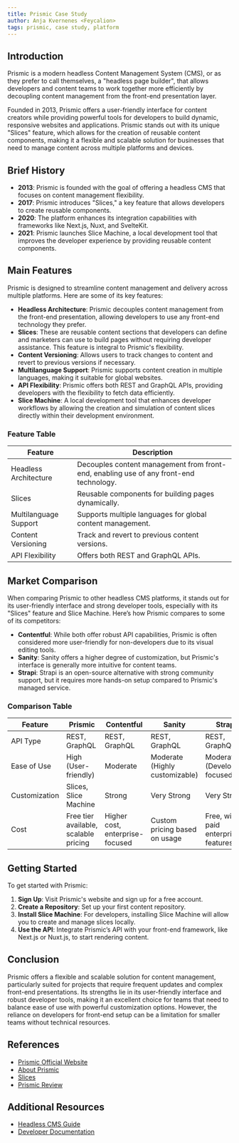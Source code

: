 ```yaml
---
title: Prismic Case Study
author: Anja Kvernenes <Feycalion>  
tags: prismic, case study, platform
---
```


## Introduction

Prismic is a modern headless Content Management System (CMS), or as they prefer to call themselves, a "headless page builder", that allows developers and content teams to work together more efficiently by decoupling content management from the front-end presentation layer.

Founded in 2013, Prismic offers a user-friendly interface for content creators while providing powerful tools for developers to build dynamic, responsive websites and applications. Prismic stands out with its unique "Slices" feature, which allows for the creation of reusable content components, making it a flexible and scalable solution for businesses that need to manage content across multiple platforms and devices.

## Brief History

- **2013**: Prismic is founded with the goal of offering a headless CMS that focuses on content management flexibility.
- **2017**: Prismic introduces "Slices," a key feature that allows developers to create reusable components.
- **2020**: The platform enhances its integration capabilities with frameworks like Next.js, Nuxt, and SvelteKit.
- **2021**: Prismic launches Slice Machine, a local development tool that improves the developer experience by providing reusable content components.

## Main Features

Prismic is designed to streamline content management and delivery across multiple platforms. Here are some of its key features:

- **Headless Architecture**: Prismic decouples content management from the front-end presentation, allowing developers to use any front-end technology they prefer.
- **Slices**: These are reusable content sections that developers can define and marketers can use to build pages without requiring developer assistance. This feature is integral to Prismic's flexibility.
- **Content Versioning**: Allows users to track changes to content and revert to previous versions if necessary.
- **Multilanguage Support**: Prismic supports content creation in multiple languages, making it suitable for global websites.
- **API Flexibility**: Prismic offers both REST and GraphQL APIs, providing developers with the flexibility to fetch data efficiently.
- **Slice Machine**: A local development tool that enhances developer workflows by allowing the creation and simulation of content slices directly within their development environment.

### Feature Table

| Feature               | Description                                                                            |
| --------------------- | -------------------------------------------------------------------------------------- |
| Headless Architecture | Decouples content management from front-end, enabling use of any front-end technology. |
| Slices                | Reusable components for building pages dynamically.                                    |
| Multilanguage Support | Supports multiple languages for global content management.                             |
| Content Versioning    | Track and revert to previous content versions.                                         |
| API Flexibility       | Offers both REST and GraphQL APIs.                                                     |

## Market Comparison

When comparing Prismic to other headless CMS platforms, it stands out for its user-friendly interface and strong developer tools, especially with its "Slices" feature and Slice Machine. Here’s how Prismic compares to some of its competitors:

- **Contentful**: While both offer robust API capabilities, Prismic is often considered more user-friendly for non-developers due to its visual editing tools.
- **Sanity**: Sanity offers a higher degree of customization, but Prismic's interface is generally more intuitive for content teams.
- **Strapi**: Strapi is an open-source alternative with strong community support, but it requires more hands-on setup compared to Prismic's managed service.

### Comparison Table

| Feature       | Prismic                               | Contentful                      | Sanity                         | Strapi                              |
| ------------- | ------------------------------------- | ------------------------------- | ------------------------------ | ----------------------------------- |
| API Type      | REST, GraphQL                         | REST, GraphQL                   | REST, GraphQL                  | REST, GraphQL                       |
| Ease of Use   | High (User-friendly)                  | Moderate                        | Moderate (Highly customizable) | Moderate (Developer-focused)        |
| Customization | Slices, Slice Machine                 | Strong                          | Very Strong                    | Very Strong                         |
| Cost          | Free tier available, scalable pricing | Higher cost, enterprise-focused | Custom pricing based on usage  | Free, with paid enterprise features |

## Getting Started

To get started with Prismic:

1. **Sign Up**: Visit Prismic's website and sign up for a free account.
2. **Create a Repository**: Set up your first content repository.
3. **Install Slice Machine**: For developers, installing Slice Machine will allow you to create and manage slices locally.
4. **Use the API**: Integrate Prismic’s API with your front-end framework, like Next.js or Nuxt.js, to start rendering content.

## Conclusion

Prismic offers a flexible and scalable solution for content management, particularly suited for projects that require frequent updates and complex front-end presentations. Its strengths lie in its user-friendly interface and robust developer tools, making it an excellent choice for teams that need to balance ease of use with powerful customization options. However, the reliance on developers for front-end setup can be a limitation for smaller teams without technical resources.

## References

- [Prismic Official Website](https://prismic.io)
- [About Prismic](https://prismic.io/about)
- [Slices](https://prismic.io/features/slices)
- [Prismic Review](https://bejamas.io/hub/headless-cms/prismic)

## Additional Resources

- [Headless CMS Guide](https://prismic.io/blog/headless-cms)
- [Developer Documentation](https://prismic.io/docs)
